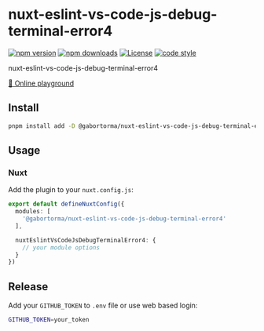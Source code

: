 # nuxt-eslint-vs-code-js-debug-terminal-error4

[![npm version][npm-version-src]][npm-version-href]
[![npm downloads][npm-downloads-src]][npm-downloads-href]
[![License][license-src]][license-href]
[![code style][code-style-src]][code-style-href]

nuxt-eslint-vs-code-js-debug-terminal-error4

[🏀 Online playground](https://stackblitz.com/github/gabortorma/nuxt-eslint-vs-code-js-debug-terminal-error4?file=playground%2Fapp.vue)

## Install

```bash
pnpm install add -D @gabortorma/nuxt-eslint-vs-code-js-debug-terminal-error4
```

## Usage

### Nuxt

Add the plugin to your `nuxt.config.js`:

```ts
export default defineNuxtConfig({
  modules: [
    '@gabortorma/nuxt-eslint-vs-code-js-debug-terminal-error4'
  ],

  nuxtEslintVsCodeJsDebugTerminalError4: {
    // your module options
  }
})
```

## Release

Add your `GITHUB_TOKEN` to `.env` file or use web based login:

```bash
GITHUB_TOKEN=your_token
```

<!-- Badges -->

[npm-version-src]: https://img.shields.io/npm/v/@gabortorma/nuxt-eslint-vs-code-js-debug-terminal-error4/latest.svg?style=flat&colorA=18181B&colorB=28CF8D
[npm-version-href]: https://npmjs.com/package/@gabortorma/nuxt-eslint-vs-code-js-debug-terminal-error4
[npm-downloads-src]: https://img.shields.io/npm/dm/@gabortorma/nuxt-eslint-vs-code-js-debug-terminal-error4.svg?style=flat&colorA=18181B&colorB=28CF8D
[npm-downloads-href]: https://npmjs.com/package/@gabortorma/nuxt-eslint-vs-code-js-debug-terminal-error4
[license-src]: https://img.shields.io/npm/l/@gabortorma/nuxt-eslint-vs-code-js-debug-terminal-error4.svg?style=flat&colorA=18181B&colorB=28CF8D
[license-href]: https://npmjs.com/package/@gabortorma/nuxt-eslint-vs-code-js-debug-terminal-error4
[code-style-src]: https://antfu.me/badge-code-style.svg
[code-style-href]: https://github.com/gabortorma/antfu-eslint-config
